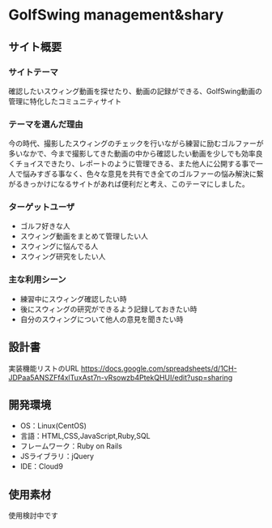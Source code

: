# GolfSwing management&shary

## サイト概要
### サイトテーマ
確認したいスウィング動画を探せたり、動画の記録ができる、GolfSwing動画の管理に特化したコミュニティサイト

### テーマを選んだ理由
今の時代、撮影したスウィングのチェックを行いながら練習に励むゴルファーが多いなかで、今まで撮影してきた動画の中から確認したい動画を少しでも効率良くチョイスできたり、レポートのように管理できる、また他人に公開する事で一人で悩みすぎる事なく、色々な意見を共有でき全てのゴルファーの悩み解決に繋がるきっかけになるサイトがあれば便利だと考え、このテーマにしました。

### ターゲットユーザ
- ゴルフ好きな人
- スウィング動画をまとめて管理したい人
- スウィングに悩んでる人
- スウィング研究をしたい人

### 主な利用シーン
- 練習中にスウィング確認したい時
- 後にスウィングの研究ができるよう記録しておきたい時
- 自分のスウィングについて他人の意見を聞きたい時


## 設計書
実装機能リストのURL
https://docs.google.com/spreadsheets/d/1CH-JDPaa5ANSZFf4xlTuxAst7n-vRsowzb4PtekQHUI/edit?usp=sharing


## 開発環境
- OS：Linux(CentOS)
- 言語：HTML,CSS,JavaScript,Ruby,SQL
- フレームワーク：Ruby on Rails
- JSライブラリ：jQuery
- IDE：Cloud9

## 使用素材
使用検討中です